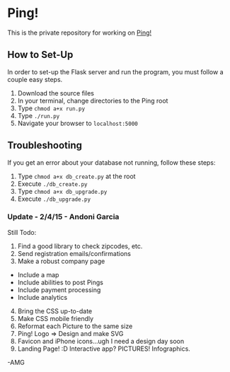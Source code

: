 # Ping!
This is the private repository for working on [Ping!](http://andonigarcia.github.io/Ping/static_websites/Website3)

## How to Set-Up
In order to set-up the Flask server and run the program, you must follow a couple easy steps.

1. Download the source files
2. In your terminal, change directories to the Ping root
3. Type `chmod a+x run.py`
4. Type `./run.py`
5. Navigate your browser to `localhost:5000`

## Troubleshooting
If you get an error about your database not running, follow these steps:

1. Type `chmod a+x db_create.py` at the root
2. Execute `./db_create.py`
3. Type `chmod a+x db_upgrade.py`
4. Execute `./db_upgrade.py`

### Update - 2/4/15 - Andoni Garcia
Still Todo:

1. Find a good library to check zipcodes, etc.
2. Send registration emails/confirmations
3. Make a robust company page
  * Include a map
  * Include abilities to post Pings
  * Include payment processing
  * Include analytics
4. Bring the CSS up-to-date
5. Make CSS mobile friendly
6. Reformat each Picture to the same size
7. Ping! Logo => Design and make SVG
8. Favicon and iPhone icons...ugh I need a design day soon
9. Landing Page! :D Interactive app? PICTURES! Infographics.

-AMG
